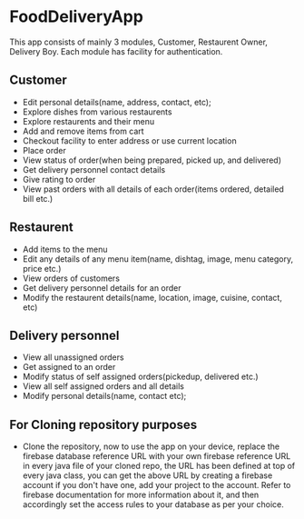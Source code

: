 # FoodDeliveryApp
This app consists of mainly 3 modules, Customer, Restaurent Owner, Delivery Boy. Each module has facility for authentication.

## Customer
- Edit personal details(name, address, contact, etc);
- Explore dishes from various restaurents
- Explore restaurents and their menu
- Add and remove items from cart
- Checkout facility to enter address or use current location
- Place order
- View status of order(when being prepared, picked up, and delivered)
- Get delivery personnel contact details
- Give rating to order
- View past orders with all details of each order(items ordered, detailed bill etc.)
## Restaurent
- Add items to the menu
- Edit any details of any menu item(name, dishtag, image, menu category, price etc.)
- View orders of customers
- Get delivery personnel details for an order
- Modify the restaurent details(name, location, image, cuisine, contact, etc)
## Delivery personnel
- View all unassigned orders
- Get assigned to an order
- Modify status of self assigned orders(pickedup, delivered etc.)
- View all self assigned orders and all details
- Modify personal details(name, contact etc);
## For Cloning repository purposes
- Clone the repository, now to use the app on your device, replace the firebase database reference URL with your own firebase reference URL in every java file of your cloned repo, the URL has been defined at top of every java class, you can get the above URL by creating a firebase account if you don't have one, add your project to the account. Refer to firebase documentation for more information about it, and then accordingly set the access rules to your database as per your choice. 
